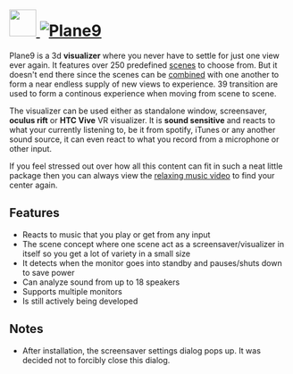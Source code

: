 # [<img src="https://cdn.jsdelivr.net/gh/AdmiringWorm/chocolatey-packages@af274316f05ba79928038b7be4aaef28dbfa596c/automatic/plane9/icons/32x32.png" height="48" width="48" /> ![Plane9](https://img.shields.io/chocolatey/v/plane9.svg?label=Plane9&style=for-the-badge)](https://chocolatey.org/packages/plane9)

Plane9 is a 3d **visualizer** where you never have to settle for just one view ever again. It features over 250 predefined [scenes][] to choose from. But it doesn't end there since the scenes can be [combined][] with one another to form a near endless supply of new views to experience. 39 transition are used to form a continous experience when moving from scene to scene.

The visualizer can be used either as standalone window, screensaver, **oculus rift** or **HTC Vive** VR visualizer. It is **sound sensitive** and reacts to what your currently listening to, be it from spotify, iTunes or any another sound source, it can even react to what you record from a microphone or other input.

If you feel stressed out over how all this content can fit in such a neat little package then you can always view the [relaxing music video][] to find your center again.

## Features

- Reacts to music that you play or get from any input
- The scene concept where one scene act as a screensaver/visualizer in itself so you get a lot of variety in a small size
- It detects when the monitor goes into standby and pauses/shuts down to save power
- Can analyze sound from up to 18 speakers
- Supports multiple monitors
- Is still actively being developed

## Notes

- After installation, the screensaver settings dialog pops up. It was decided not to forcibly close this dialog.

[scenes]: https://www.plane9.com/scenes
[combined]: https://www.plane9.com/Wiki/Scenes
[relaxing music video]: https://youtu.be/hijqzdwDGrU
